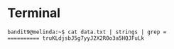 Terminal
===
```
bandit9@melinda:~$ cat data.txt | strings | grep =
========== truKLdjsbJ5g7yyJ2X2R0o3a5HQJFuLk
```
